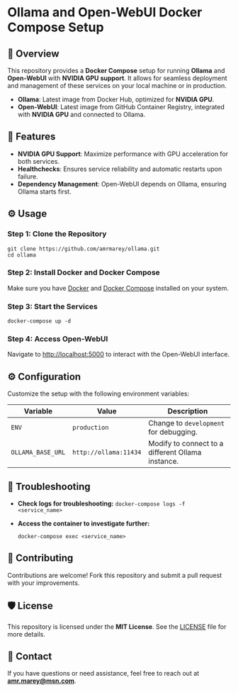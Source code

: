 
# **Ollama and Open-WebUI Docker Compose Setup**

## 📝 Overview

This repository provides a **Docker Compose** setup for running **Ollama** and **Open-WebUI** with **NVIDIA GPU support**. It allows for seamless deployment and management of these services on your local machine or in production.

- **Ollama**: Latest image from Docker Hub, optimized for **NVIDIA GPU**.
- **Open-WebUI**: Latest image from GitHub Container Registry, integrated with **NVIDIA GPU** and connected to Ollama.

## 🚀 Features

- **NVIDIA GPU Support**: Maximize performance with GPU acceleration for both services.
- **Healthchecks**: Ensures service reliability and automatic restarts upon failure.
- **Dependency Management**: Open-WebUI depends on Ollama, ensuring Ollama starts first.


## ⚙️ Usage

### Step 1: Clone the Repository


    git clone https://github.com/amrmarey/ollama.git
    cd ollama
    
### Step 2: Install Docker and Docker Compose
Make sure you have [Docker](https://docs.docker.com/get-docker/) and [Docker Compose](https://docs.docker.com/compose/install/) installed on your system.

### Step 3: Start the Services

`docker-compose up -d`


### Step 4: Access Open-WebUI
Navigate to [http://localhost:5000](http://localhost:5000) to interact with the Open-WebUI interface.

## ⚙️ Configuration

Customize the setup with the following environment variables:

| Variable            | Value           | Description                                              |
|---------------------|-------------------------|----------------------------------------------------------|
| `ENV`               | `production`            | Change to `development` for debugging.                   |
| `OLLAMA_BASE_URL`   | `http://ollama:11434`   | Modify to connect to a different Ollama instance.        |


## 🔧 Troubleshooting

- **Check logs for troubleshooting:**
	`docker-compose logs -f <service_name>`

- **Access the container to investigate further:**

	`docker-compose exec <service_name>`



## 🤝 Contributing

Contributions are welcome! Fork this repository and submit a pull request with your improvements.

## 🛡️ License

This repository is licensed under the **MIT License**. See the [LICENSE](./LICENSE) file for more details.

## 📧 Contact

If you have questions or need assistance, feel free to reach out at **amr.marey@msn.com**.
